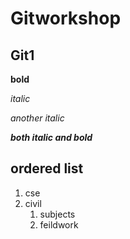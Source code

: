 # Gitworkshop
## Git1
**bold**

*italic*

_another italic_

_**both italic and bold**_

## ordered list
1. cse
2. civil
    1. subjects
    2. feildwork
